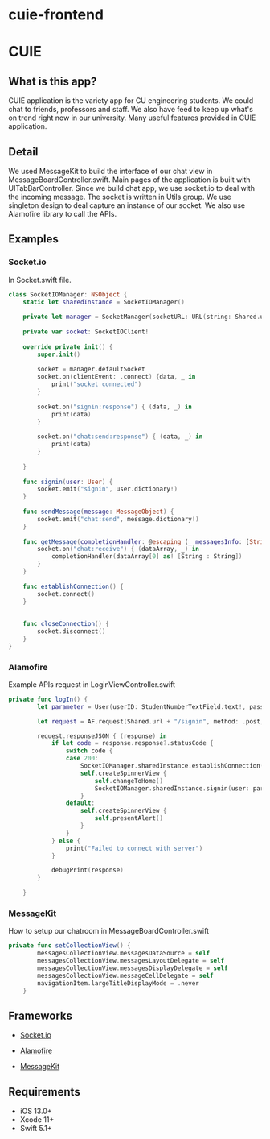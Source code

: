 # cuie-frontend

# CUIE
## What is this app?
CUIE application is the variety app for CU engineering students. We could chat to friends, professors and staff. We also have feed to keep up what's on trend right now in our university.
Many useful features provided in CUIE application.

## Detail
We used MessageKit to build the interface of our chat view in MessageBoardController.swift. 
Main pages of the application is built with UITabBarController. Since we build chat app, we use socket.io to deal with the incoming message. 
The socket is written in Utils group. We use singleton design to deal capture an instance of our socket. 
We also use Alamofire library to call the APIs.

## Examples
### Socket.io
In Socket.swift file.
```swift
class SocketIOManager: NSObject {
    static let sharedInstance = SocketIOManager()
    
    private let manager = SocketManager(socketURL: URL(string: Shared.url)!, config: [.log(false), .compress])
    
    private var socket: SocketIOClient!
    
    override private init() {
        super.init()
        
        socket = manager.defaultSocket
        socket.on(clientEvent: .connect) {data, _ in
            print("socket connected")
        }
        
        socket.on("signin:response") { (data, _) in
            print(data)
        }
        
        socket.on("chat:send:response") { (data, _) in
            print(data)
        }
        
    }
    
    func signin(user: User) {
        socket.emit("signin", user.dictionary!)
    }
    
    func sendMessage(message: MessageObject) {
        socket.emit("chat:send", message.dictionary!)
    }
    
    func getMessage(completionHandler: @escaping (_ messagesInfo: [String: String]) -> Void) {
        socket.on("chat:receive") { (dataArray, _) in
            completionHandler(dataArray[0] as! [String : String])
        }
    }
    
    func establishConnection() {
        socket.connect()
    }
    
    
    func closeConnection() {
        socket.disconnect()
    }
}

```
### Alamofire
Example APIs request in LoginViewController.swift
```swift
private func logIn() {
        let parameter = User(userID: StudentNumberTextField.text!, password: PasswordTextField.text!)

        let request = AF.request(Shared.url + "/signin", method: .post, parameters: parameter, encoder: JSONParameterEncoder.default)

        request.responseJSON { (response) in
            if let code = response.response?.statusCode {
                switch code {
                case 200:
                    SocketIOManager.sharedInstance.establishConnection()
                    self.createSpinnerView {
                        self.changeToHome()
                        SocketIOManager.sharedInstance.signin(user: parameter)
                    }
                default:
                    self.createSpinnerView {
                        self.presentAlert()
                    }
                }
            } else {
                print("Failed to connect with server")
            }

            debugPrint(response)
        }
       
    }
```
### MessageKit
How to setup our chatroom in MessageBoardController.swift
```swift
private func setCollectionView() {
        messagesCollectionView.messagesDataSource = self
        messagesCollectionView.messagesLayoutDelegate = self
        messagesCollectionView.messagesDisplayDelegate = self
        messagesCollectionView.messageCellDelegate = self
        navigationItem.largeTitleDisplayMode = .never
    }
```

## Frameworks
* [Socket.io](https://github.com/socketio/socket.io-client-swift)

* [Alamofire](https://github.com/Alamofire/Alamofire)

* [MessageKit](https://github.com/MessageKit/MessageKit)

## Requirements
* iOS 13.0+
* Xcode 11+
* Swift 5.1+

